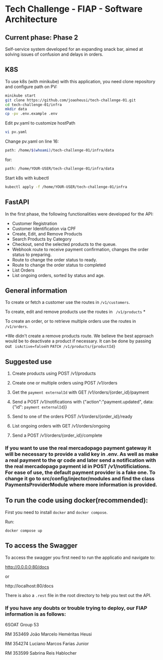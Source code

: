# Tech Challenge - FIAP - Software Architecture
## Current phase: Phase 2

Self-service system developed for an expanding snack bar, aimed at solving issues of confusion and delays in orders.

## K8S

To use k8s (with minikube) with this application, you need clone repository and configure path on PV:
```bash
minikube start
git clone https://github.com/joaoheusi/tech-challenge-01.git
cd tech-challenge-01/infra
mkdir data
cp -pv .env.example .env
```
Edit pv.yaml to customize hostPath
```bash
vi pv.yaml
```
Change pv.yaml on line 16:
```bash
path: /home/$(whoami)/tech-challenge-01/infra/data
```
for:
```bash
path: /home/YOUR-USER/tech-challenge-01/infra/data
```
Start k8s with kubectl
```bash
kubectl apply -f /home/YOUR-USER/tech-challenge-01/infra
```

## FastAPI

In the first phase, the following functionalities were developed for the API:

* Customer Registration
* Customer Identification via CPF 
* Create, Edit, and Remove Products 
* Search Products by Category
* Checkout, send the selected products to the queue.
* Webhook route to receive payment confirmation, changes the order status to preparing.
* Route to change the order status to ready.
* Route to change the order status to completed
* List Orders
* List ongoing orders, sorted by status and age.

## General information

To create or fetch a customer use the routes in ```/v1/customers```.

To create, edit and remove products use the routes in ``` /v1/products``` *

To create an order, or to retrieve multiple orders use the routes in ``` /v1/orders ```.

*We didn't create a remove products route. We believe the best approach would be to deactivate a product if necessary. It can be done by passing out ``` isActive=false```in ```PATCH /v1/products/{productId}```

## Suggested use

1) Create products using POST /v1/products

2) Create one or multiple orders using POST /v1/orders

3) Get the ```payment externalId``` with GET /v1/orders/{order_id}/payment

4) Send a POST /v1/notifications with {"action":"payment.updated", data: {"id": ```payment externalId```}}

5) Send to one of the orders POST /v1/orders/{order_id}/ready

6) List ongoing orders with GET /v1/orders/ongoing

7) Send a POST /v1/orders/{order_id}/complete

### If you want to use the real mercadopago payment gateway it will be necessary to provide a valid key in .env. As well as make a real payment to the qr code and later send a notification with the real mercadopago payment id in POST /v1/notificiations. For ease of use, the default payment provider is a fake one. To change it go to src/config/injector/modules and find the class PaymentsProviderModule where more information is provided.


## To run the code using docker(recommended):

First you need to install  ```docker``` and ```docker compose```.

Run:
```
docker compose up
```

## To access the Swagger

To access the swagger you first need to run the applicatio and navigate to:

http://0.0.0.0:80/docs

or 

http://localhost:80/docs

There is also a ```.rest``` file in the root directory to help you test out the API.


### If you have any doubts or trouble trying to deploy, our FIAP information is as follows:


6SOAT
Group 53

RM 353469 João Marcelo Heméritas Heusi

RM 354274 Luciano Marcos Farias Junior

RM 353599 Sabrina Reis Hablocher
